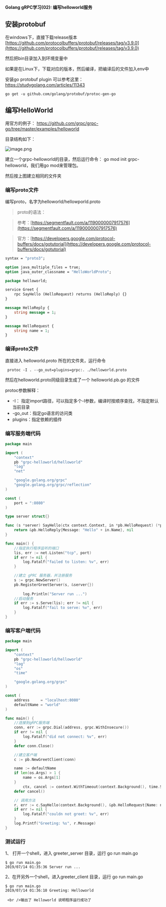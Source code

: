 **Golang gRPC学习(02): 编写helloworld服务**

## 安装protobuf
在windows下，直接下载release版本[https://github.com/protocolbuffers/protobuf/releases/tag/v3.9.0](https://github.com/protocolbuffers/protobuf/releases/tag/v3.9.0)

然后把bin目录加入到环境变量中

如果是在Linux下，下载对应的版本，然后编译，把编译后的文件加入env中

安装go protobuf plugin
可以参考这里： https://studygolang.com/articles/11343

```shell
go get -u github.com/golang/protobuf/protoc-gen-go
```


## 编写HelloWorld
用官方的例子： https://github.com/grpc/grpc-go/tree/master/examples/helloworld

目录结构如下：

![image.png](https://cdn.nlark.com/yuque/0/2019/png/127300/1567099225444-ce27894e-c6e4-4033-8980-7945a39e1e47.png#align=left&display=inline&height=186&name=image.png&originHeight=186&originWidth=208&size=9236&status=done&width=208)

建立一个grpc-helloworld的目录，然后运行命令： go mod init grpc-helloworld，我们用go mod来管理包。

然后按上图建立相同的文件夹


### 编写proto文件
编写proto，名字为helloworld/hellowporld.proto 

> proto的语法：

> 参考：[https://segmentfault.com/a/1190000007917576](https://segmentfault.com/a/1190000007917576)

> 官方：[https://developers.google.com/protocol-buffers/docs/gotutorial](https://developers.google.com/protocol-buffers/docs/gotutorial)


```protobuf
syntax = "proto3";

option java_multiple_files = true;
option java_outer_classname = "HelloWorldProto";

package helloworld;

service Greet {
    rpc SayHello (HelloRequest) returns (HelloReply) {}
}

message HelloReply {
    string message = 1;
}

message HelloRequest {
    string name = 1;
}
```


### 编译proto文件
直接进入 helloworld.proto 所在的文件夹，运行命令

```shell
 protoc -I . --go_out=plugins=grpc:. ./helloworld.proto
```
然后在helloworld.proto同级目录生成了一个 helloworld.pb.go 的文件

protoc参数解释：

- -I： 指定import路径，可以指定多个-I参数，编译时按顺序查找，不指定默认当前目录
- -go_out：指定go语言的访问类
- plugins：指定依赖的插件


### 编写服务端代码

```go
package main

import (
	"context"
	pb "grpc-helloworld/helloworld"
	"log"
	"net"

	"google.golang.org/grpc"
	"google.golang.org/grpc/reflection"
)

const (
	port = ":8080"
)

type server struct{}

func (s *server) SayHello(ctx context.Context, in *pb.HelloRequest) (*pb.HelloReply, error) {
	return &pb.HelloReply{Message: "Hello" + in.Name}, nil
}

func main() {
	//指定执行程序监听的端口
	lis, err := net.Listen("tcp", port)
	if err != nil {
		log.Fatalf("failed to listen: %v", err)
	}

	//建立 gPRC 服务器，并注册服务
	s := grpc.NewServer()
	pb.RegisterGreetServer(s, &server{})
	
        log.Println("Server run ...")
	//启动服务
	if err := s.Serve(lis); err != nil {
		log.Fatalf("fail to serve: %v", err)
	}
}
```


### 编写客户端代码

```go
package main

import (
	"context"
	pb "grpc-helloworld/helloworld"
	"log"
	"os"
    "time"

	"google.golang.org/grpc"
)

const (
	address     = "localhost:8080"
	defaultName = "world"
)

func main() {
	//连接到gRPC服务端
	conn, err := grpc.Dial(address, grpc.WithInsecure())
	if err != nil {
		log.Fatalf("did not connect: %v", err)
	}
	defer conn.Close()

	//建立客户端
	c := pb.NewGreetClient(conn)

	name := defaultName
	if len(os.Args) > 1 {
		name = os.Args[1]
	}
        ctx, cancel := context.WithTimeout(context.Background(), time.Second)
	defer cancel()

	// 调用方法
	r, err := c.SayHello(context.Background(), &pb.HelloRequest{Name: name})
	if err != nil {
		log.Fatalf("couldn not greet: %v", err)
	}
	log.Printf("Greeting: %s", r.Message)
}
```


### 测试运行

1、 打开一个shell，进入 greeter_server 目录，运行  go run main.go
```shell
$ go run main.go
2019/07/14 01:35:36 Server run ...

```

2、在开另外一个shell，进入greeter_client 目录，运行 go run main.go
```shell
$ go run main.go
2019/07/14 01:36:10 Greeting: Helloworld
```
     <br />输出了 Helloworld 说明程序运行成功了